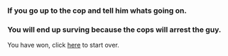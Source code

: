 ### If you go up to the cop and tell him whats going on.

### You will end up surving because the cops will arrest the guy.


   
You have won, click [here](introduction.md) to start over.